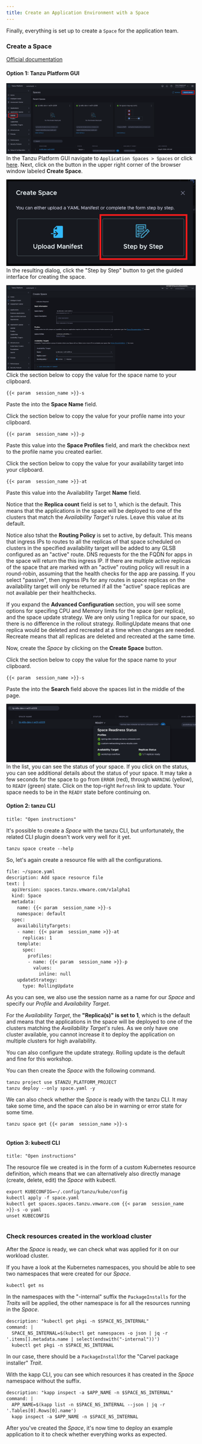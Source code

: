 ```yaml
---
title: Create an Application Environment with a Space
---
```


Finally, everything is set up to create a `Space` for the application team. 

### Create a Space
[Official documentation](https://docs.vmware.com/en/VMware-Tanzu-Platform/services/create-manage-apps-tanzu-platform-k8s/getting-started-create-app-envmt.html#create-a-space-in-your-project-4)

#### Option 1: Tanzu Platform GUI
![Create Space Button](CreateSpace.png)
In the Tanzu Platform GUI navigate to `Application Spaces > Spaces` or click [here](https://www.platform.tanzu.broadcom.com/hub/application-engine/spaces).  Next, click on the button in the upper right corner of the browser window labeled **Create Space**.

![Step By Step Button](StepByStep.png)
In the resulting dialog, click the "Step by Step" button to get the guided interface for creating the space.

![Create Space Screen](CreateSpaceScreen.png)
Click the section below to copy the value for the space name to your clipboard.
```copy
{{< param  session_name >}}-s
```
Paste the into the **Space Name** field.

Click the section below to copy the value for your profile name into your clipboard.
```copy
{{< param  session_name >}}-p
```
Paste this value into the **Space Profiles** field, and mark the checkbox next to the profile name you created earlier.

Click the section below to copy the value for your availability target into your clipboard.
```copy
{{< param  session_name >}}-at
```
Paste this value into the Availability Target **Name** field.  

Notice that the **Replica count** field is set to 1, which is the default.  This means that the applications in the space will be deployed to one of the clusters that match the *Availability Target's* rules. Leave this value at its default.  

Notice also tshat the **Routing Policy** is set to active, by default.  This means that ingress IPs to routes to all the replicas of that space scheduled on clusters in the specified availability target will be added to any GLSB configured as an "active" route.  DNS requests for the the FQDN for apps in the space will return the this ingress IP.  If there are multiple active replicas of the space that are marked with an "active" routing policy will result in a round-robin, assuming that the health checks for the app are passing.  If you select "passive", then ingress IPs for any routes in space replicas on the availability target will only be returned if all the "active" space replicas are not available per their healthchecks.

If you expand the **Advanced Configuration** section, you will see some options for specifing CPU and Memory limits for the space (per replica), and the space update strategy.  We are only using 1 replica for our space, so there is no difference in the rollout strategy.  RollingUpdate means that one replica would be deleted and recreated at a time when changes are needed.  Recreate means that all replicas are deleted and recreated at the same time.

Now, create the *Space* by clicking on the **Create Space** button.

Click the section below to copy the value for the space name to your clipboard.
```copy
{{< param  session_name >}}-s
```
Paste the into the **Search** field above the spaces list in the middle of the page.

![Space Status](SpaceStatus.png)
In the list, you can see the status of your space.  If you click on the status, you can see additional details about the status of your space.  It may take a few seconds for the space to go from `ERROR` (red), through `WARNING` (yellow), to `READY` (green) state. Click on the top-right `Refresh` link to update.  Your space needs to be in the `READY` state before continuing on.

#### Option 2: tanzu CLI
```section:begin
title: "Open instructions"
```

It's possible to create a *Space* with the tanzu CLI, but unfortunately, the related CLI plugin doesn't work very well for it yet.
```execute
tanzu space create --help
```

So, let's again create a resource file with all the configurations.
```editor:append-lines-to-file
file: ~/space.yaml
description: Add space resource file
text: |
  apiVersion: spaces.tanzu.vmware.com/v1alpha1
  kind: Space
  metadata:
    name: {{< param  session_name >}}-s
    namespace: default
  spec:
    availabilityTargets:
    - name: {{< param  session_name >}}-at
      replicas: 1
    template:
      spec:
        profiles:
        - name: {{< param  session_name >}}-p
          values:
            inline: null
    updateStrategy:
      type: RollingUpdate
```
As you can see, we also use the session name as a name for our *Space* and specify our *Profile* and *Availability Target*.

For the *Availability Target*, the **"Replica(s)" is set to 1**, which is the default and means that the applications in the space will be deployed to one of the clusters matching the *Availability Target's* rules. As we only have one cluster available, you cannot increase it to deploy the application on multiple clusters for high availability. 

You can also configure the update strategy. Rolling update is the default and fine for this workshop.

You can then create the *Space* with the following command.
```execute
tanzu project use $TANZU_PLATFORM_PROJECT
tanzu deploy --only space.yaml -y
```

We can also check whether the *Space* is ready with the tanzu CLI. It may take some time, and the space can also be in warning or error state for some time.
```execute
tanzu space get {{< param  session_name >}}-s
```
```section:end
```

#### Option 3: kubectl CLI
```section:begin
title: "Open instructions"
```

The resource file we created is in the form of a custom Kubernetes resource definition, which means that we can alternatively also directly manage (create, delete, edit) the *Space* with kubectl.
```
export KUBECONFIG=~/.config/tanzu/kube/config
kubectl apply -f space.yaml
kubectl get spaces.spaces.tanzu.vmware.com {{< param  session_name >}}-s -o yaml
unset KUBECONFIG  
```
```section:end
```
### Check resources created in the workload cluster
After the *Space* is ready, we can check what was applied for it on our workload cluster.

If you have a look at the Kubernetes namespaces, you should be able to see two namespaces that were created for our *Space*.
```execute
kubectl get ns
```

In the namespaces with the "-internal" suffix the `PackageInstalls` for the *Traits* will be applied, the other namespace is for all the resources running in the *Space*.
```terminal:execute
description: "kubectl get pkgi -n $SPACE_NS_INTERNAL"
command: |
  SPACE_NS_INTERNAL=$(kubectl get namespaces -o json | jq -r '.items[].metadata.name | select(endswith("-internal"))')
  kubectl get pkgi -n $SPACE_NS_INTERNAL
```

In our case, there should be a `PackageInstall`for the "Carvel package installer" *Trait*.

With the kapp CLI, you can see which resources it has created in the *Space* namespace without the suffix.

```terminal:execute
description: "kapp inspect -a $APP_NAME -n $SPACE_NS_INTERNAL"
command: |
  APP_NAME=$(kapp list -n $SPACE_NS_INTERNAL --json | jq -r '.Tables[0].Rows[0].name')
  kapp inspect -a $APP_NAME -n $SPACE_NS_INTERNAL
```

After you've created the *Space*, it's now time to deploy an example application to it to check whether everything works as expected.